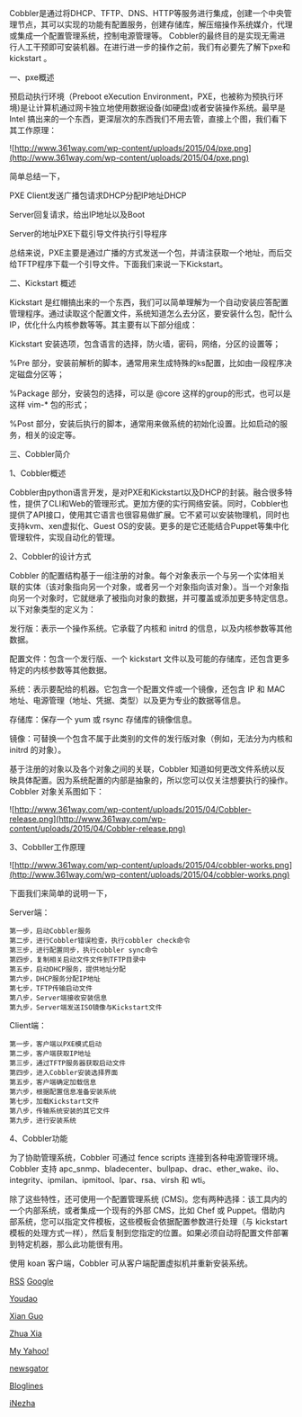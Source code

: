 
 




 Cobbler是通过将DHCP、TFTP、DNS、HTTP等服务进行集成，创建一个中央管理节点，其可以实现的功能有配置服务，创建存储库，解压缩操作系统媒介，代理或集成一个配置管理系统，控制电源管理等。 Cobbler的最终目的是实现无需进行人工干预即可安装机器。在进行进一步的操作之前，我们有必要先了解下pxe和kickstart 。


 一、pxe概述



 预启动执行环境（Preboot eXecution Environment，PXE，也被称为预执行环境)是让计算机通过网卡独立地使用数据设备(如硬盘)或者安装操作系统。最早是Intel 搞出来的一个东西，更深层次的东西我们不用去管，直接上个图，我们看下其工作原理：





 ![http://www.361way.com/wp-content/uploads/2015/04/pxe.png](http://www.361way.com/wp-content/uploads/2015/04/pxe.png)





 简单总结一下，






 PXE Client发送广播包请求DHCP分配IP地址DHCP

 Server回复请求，给出IP地址以及Boot

 Server的地址PXE下载引导文件执行引导程序


总结来说，PXE主要是通过广播的方式发送一个包，并请注获取一个地址，而后交给TFTP程序下载一个引导文件。下面我们来说一下Kickstart。








 二、Kickstart 概述



 Kickstart 是红帽搞出来的一个东西，我们可以简单理解为一个自动安装应答配置管理程序。通过读取这个配置文件，系统知道怎么去分区，要安装什么包，配什么IP，优化什么内核参数等等。其主要有以下部分组成：






 Kickstart 安装选项，包含语言的选择，防火墙，密码，网络，分区的设置等；

 %Pre 部分，安装前解析的脚本，通常用来生成特殊的ks配置，比如由一段程序决定磁盘分区等；

 %Package 部分，安装包的选择，可以是 @core 这样的group的形式，也可以是这样 vim-* 包的形式；

 %Post 部分，安装后执行的脚本，通常用来做系统的初始化设置。比如启动的服务，相关的设定等。





 三、Cobbler简介



 1、Cobbler概述



 Cobbler由python语言开发，是对PXE和Kickstart以及DHCP的封装。融合很多特性，提供了CLI和Web的管理形式。更加方便的实行网络安装。同时，Cobbler也提供了API接口，使用其它语言也很容易做扩展。它不紧可以安装物理机，同时也支持kvm、xen虚拟化、Guest OS的安装。更多的是它还能结合Puppet等集中化管理软件，实现自动化的管理。


 2、Cobbler的设计方式



 Cobbler 的配置结构基于一组注册的对象。每个对象表示一个与另一个实体相关联的实体（该对象指向另一个对象，或者另一个对象指向该对象）。当一个对象指向另一个对象时，它就继承了被指向对象的数据，并可覆盖或添加更多特定信息。以下对象类型的定义为：






 发行版：表示一个操作系统。它承载了内核和 initrd 的信息，以及内核参数等其他数据。

 配置文件：包含一个发行版、一个 kickstart 文件以及可能的存储库，还包含更多特定的内核参数等其他数据。

 系统：表示要配给的机器。它包含一个配置文件或一个镜像，还包含 IP 和 MAC 地址、电源管理（地址、凭据、类型）以及更为专业的数据等信息。

 存储库：保存一个 yum 或 rsync 存储库的镜像信息。

 镜像：可替换一个包含不属于此类别的文件的发行版对象（例如，无法分为内核和 initrd 的对象）。





 基于注册的对象以及各个对象之间的关联，Cobbler 知道如何更改文件系统以反映具体配置。因为系统配置的内部是抽象的，所以您可以仅关注想要执行的操作。Cobbler 对象关系图如下：


 ![http://www.361way.com/wp-content/uploads/2015/04/Cobbler-release.png](http://www.361way.com/wp-content/uploads/2015/04/Cobbler-release.png)


 3、Cobbller工作原理



 ![http://www.361way.com/wp-content/uploads/2015/04/cobbler-works.png](http://www.361way.com/wp-content/uploads/2015/04/cobbler-works.png)


 下面我们来简单的说明一下，


Server端：






```
第一步，启动Cobbler服务
第二步，进行Cobbler错误检查，执行cobbler check命令
第三步，进行配置同步，执行cobbler sync命令
第四步，复制相关启动文件文件到TFTP目录中
第五步，启动DHCP服务，提供地址分配
第六步，DHCP服务分配IP地址
第七步，TFTP传输启动文件
第八步，Server端接收安装信息
第九步，Server端发送ISO镜像与Kickstart文件
```




 Client端：






```
第一步，客户端以PXE模式启动
第二步，客户端获取IP地址
第三步，通过TFTP服务器获取启动文件
第四步，进入Cobbler安装选择界面
第五步，客户端确定加载信息
第六步，根据配置信息准备安装系统
第七步，加载Kickstart文件
第八步，传输系统安装的其它文件
第九步，进行安装系统
```




 4、Cobbler功能



 为了协助管理系统，Cobbler 可通过 fence scripts 连接到各种电源管理环境。Cobbler 支持 apc_snmp、bladecenter、bullpap、drac、ether_wake、ilo、integrity、ipmilan、ipmitool、lpar、rsa、virsh 和 wti。


 除了这些特性，还可使用一个配置管理系统 (CMS)。您有两种选择：该工具内的一个内部系统，或者集成一个现有的外部 CMS，比如 Chef 或 Puppet。借助内部系统，您可以指定文件模板，这些模板会依据配置参数进行处理（与 kickstart 模板的处理方式一样），然后复制到您指定的位置。如果必须自动将配置文件部署到特定机器，那么此功能很有用。


 使用 koan 客户端，Cobbler 可从客户端配置虚拟机并重新安装系统。
















 [RSS](http://www.361way.com/feed)
[Google](http://fusion.google.com/add?feedurl=http://www.361way.com/feed)

[Youdao](http://reader.youdao.com/#url=http://www.361way.com/feed)

[Xian Guo](http://www.xianguo.com/subscribe.php?url=http://www.361way.com/feed)

[Zhua Xia](http://www.zhuaxia.com/add_channel.php?url=http://www.361way.com/feed)

[My Yahoo!](http://add.my.yahoo.com/rss?url=http://www.361way.com/feed)

[newsgator](http://www.newsgator.com/ngs/subscriber/subfext.aspx?url=http://www.361way.com/feed)

[Bloglines](http://www.bloglines.com/sub/http://www.361way.com/feed)

[iNezha](http://inezha.com/add?url=http://www.361way.com/feed)











